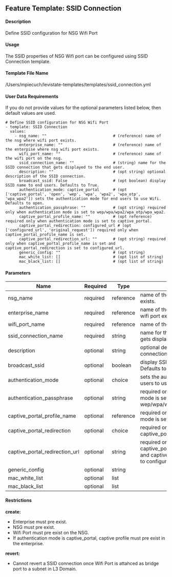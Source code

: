 ## Feature Template: SSID Connection
#### Description
Define SSID configuration for NSG Wifi Port

#### Usage
The SSID properties of NSG Wifi port can be configured using SSID Connection template.

#### Template File Name
/Users/mpiecuch/levistate-templates/templates/ssid_connection.yml

#### User Data Requirements
If you do not provide values for the optional parameters listed below, then default values are used.

```
# Define SSID configuration for NSG Wifi Port
- template: SSID Connection
  values:
    - nsg_name: ""                             # (reference) name of the nsg where wifi port exists.
      enterprise_name: ""                      # (reference) name of the enterpise where nsg wifi port exists.
      wifi_port_name: ""                       # (reference) name of the wifi port on the nsg.
      ssid_connection_name: ""                 # (string) name for the SSID connection that gets displayed to the end user.
      description: ""                          # (opt string) optional description of the SSID connection.
      broadcast_ssid: False                    # (opt boolean) display SSID name to end users. Defaults to True.
      authentication_mode: captive_portal      # (opt ['captive_portal', 'open', 'wep', 'wpa', 'wpa2', 'wpa_otp', 'wpa_wpa2']) sets the authentication mode for end users to use Wifi. Defaults to open.
      authentication_passphrase: ""            # (opt string) required only when authentication mode is set to wep/wpa/wpa2/wpa_otp/wpa_wpa2.
      captive_portal_profile_name: ""          # (opt reference) required only when authentication mode is set to captive_portal.
      captive_portal_redirection: configured_url # (opt ['configured_url', 'original_request']) required only when captive_portal_profile_name is set.
      captive_portal_redirection_url: ""       # (opt string) required only when captive_portal_profile_name is set and captive_portal_redirection is set to configured_url.
      generic_config: ""                       # (opt string)
      mac_white_list: []                       # (opt list of string)
      mac_black_list: []                       # (opt list of string)

```

#### Parameters
Name | Required | Type | Description
---- | -------- | ---- | -----------
nsg_name | required | reference | name of the nsg where wifi port exists.
enterprise_name | required | reference | name of the enterpise where nsg wifi port exists.
wifi_port_name | required | reference | name of the wifi port on the nsg.
ssid_connection_name | required | string | name for the SSID connection that gets displayed to the end user.
description | optional | string | optional description of the SSID connection.
broadcast_ssid | optional | boolean | display SSID name to end users. Defaults to True.
authentication_mode | optional | choice | sets the authentication mode for end users to use Wifi. Defaults to open.
authentication_passphrase | optional | string | required only when authentication mode is set to wep/wpa/wpa2/wpa_otp/wpa_wpa2.
captive_portal_profile_name | optional | reference | required only when authentication mode is set to captive_portal.
captive_portal_redirection | optional | choice | required only when captive_portal_profile_name is set.
captive_portal_redirection_url | optional | string | required only when captive_portal_profile_name is set and captive_portal_redirection is set to configured_url.
generic_config | optional | string | 
mac_white_list | optional | list | 
mac_black_list | optional | list | 


#### Restrictions
**create:**
* Enterprise must pre exist.
* NSG must pre exist.
* Wifi Port must pre exist on the NSG.
* If authentication mode is captive_portal, captive profile must pre exist in the enterprise.

**revert:**
* Cannot revert a SSID connection once Wifi Port is attahced as bridge port to a subnet in L3 Domain.

